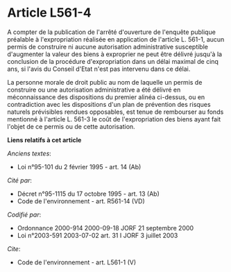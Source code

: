 # Article L561-4

A compter de la publication de l'arrêté d'ouverture de l'enquête publique préalable à l'expropriation réalisée en application
de l'article L. 561-1, aucun permis de construire ni aucune autorisation administrative susceptible d'augmenter la valeur des
biens à exproprier ne peut être délivré jusqu'à la conclusion de la procédure d'expropriation dans un délai maximal de cinq
ans, si l'avis du Conseil d'Etat n'est pas intervenu dans ce délai. 

La personne morale de droit public au nom de laquelle un permis de construire ou une autorisation administrative a été
délivré en méconnaissance des dispositions du premier alinéa ci-dessus, ou en contradiction avec les dispositions d'un plan
de prévention des risques naturels prévisibles rendues opposables, est tenue de rembourser au fonds mentionné à l'article L.
561-3 le coût de l'expropriation des biens ayant fait l'objet de ce permis ou de cette autorisation.

**Liens relatifs à cet article**

_Anciens textes_:

  - Loi n°95-101 du 2 février 1995 - art. 14 (Ab)

_Cité par_:

  - Décret n°95-1115 du 17 octobre 1995 - art. 13 (Ab)
  - Code de l'environnement - art. R561-14 (VD)

_Codifié par_:

  - Ordonnance 2000-914 2000-09-18 JORF 21 septembre 2000
  - Loi n°2003-591 2003-07-02 art. 31 I JORF 3 juillet 2003

_Cite_:

  - Code de l'environnement - art. L561-1 (V)
